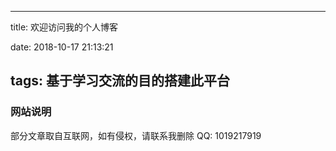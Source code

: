 ﻿---

title: 欢迎访问我的个人博客

date: 2018-10-17 21:13:21

tags: 基于学习交流的目的搭建此平台
---

### 网站说明

部分文章取自互联网，如有侵权，请联系我删除
QQ: 1019217919